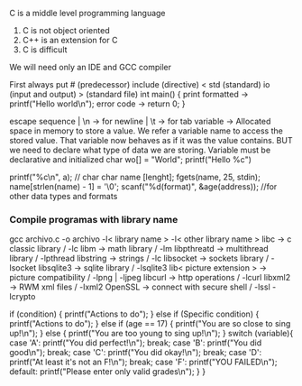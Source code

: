 C is a middle level programming language
1. C is not object oriented
2. C++ is an extension for C
3. C is difficult

We will need only an IDE and GCC compiler

First always put #  (predecessor) include (directive)  < std (standard) io (input and output) > (standard file) 
int main() {
	print formatted -> printf("Hello world\n");
	error code -> return 0; 
}

escape sequence | \n -> for newline | \t -> for tab
variable -> Allocated space in memory to store a value. We refer a variable name to access the stored value. That variable now behaves as if it was the value contains. BUT we need to declare what type of data we are storing. Variable must be declarative and initialized
char wo[] = "World";
printf("Hello %c")

printf("%c\n", a); // char
char name [lenght];
fgets(name, 25, stdin);
name[strlen(name) - 1] = '\0';
scanf("%d(format)", &age(address)); //for other data types and formats

### Compile programas with library name

gcc archivo.c -o archivo -l< library name > -l< other library name >
libc -> c classic library / -lc
libm -> math library / -lm
libpthreatd -> multithread library / -lpthread
libstring -> strings / -lc
libsocket -> sockets library / -lsocket
libsqlite3 -> sqlite library / -lsqlite3
lib< picture extension > -> picture compatibility / -lpng | -ljpeg
libcurl -> http operations / -lcurl
libxml2 -> RWM xml files / -lxml2
OpenSSL -> connect with secure shell / -lssl -lcrypto

if (condition) {
        printf("Actions to do");
    } else if (Specific condition) {
        printf("Actions to do");
    } else if (age == 17) {
        printf("You are so close to sing up!\n");
    } else {
        printf("You are too young to sing up!\n");
    }
switch (variable){
    case 'A':
        printf("You did perfect!\n");
        break;
    case 'B':
        printf("You did good\n");
        break;
    case 'C':
        printf("You did okay!\n");
        break;
    case 'D':
        printf("At least it's not an F!\n");
        break;
    case 'F':
        printf("YOU FAILED\n");
    default:
        printf("Please enter only valid grades\n");
    }
}
